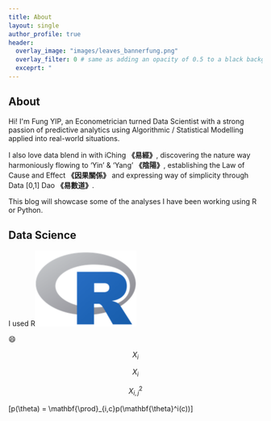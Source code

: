 ```yaml
---
title: About
layout: single
author_profile: true
header:
  overlay_image: "images/leaves_bannerfung.png"
  overlay_filter: 0 # same as adding an opacity of 0.5 to a black background
  exceprt: "                                                                               "                                                          
---
```


## About
Hi! I'm Fung YIP, an Econometrician turned Data Scientist with a strong passion of predictive analytics using Algorithmic / Statistical Modelling applied into real-world situations.

I also love data blend in with iChing **《易經》**, discovering the nature way harmoniously flowing to ‘Yin’ & ‘Yang’ **《陰陽》**, establishing the Law of Cause and Effect **《因果關係》** and
expressing way of simplicity through Data [0,1] Dao **《易數道》**.

This blog will showcase some of the analyses I have been working using R or Python.


## Data Science
I used R![R](/images/logo/r.png)

:smile:


$$X_i$$

$$X_{i}$$

$$X^2_{i,j}$$



\[p(\theta) = \mathbf{\prod}_{i,c}p(\mathbf{\theta}^i(c))\]
